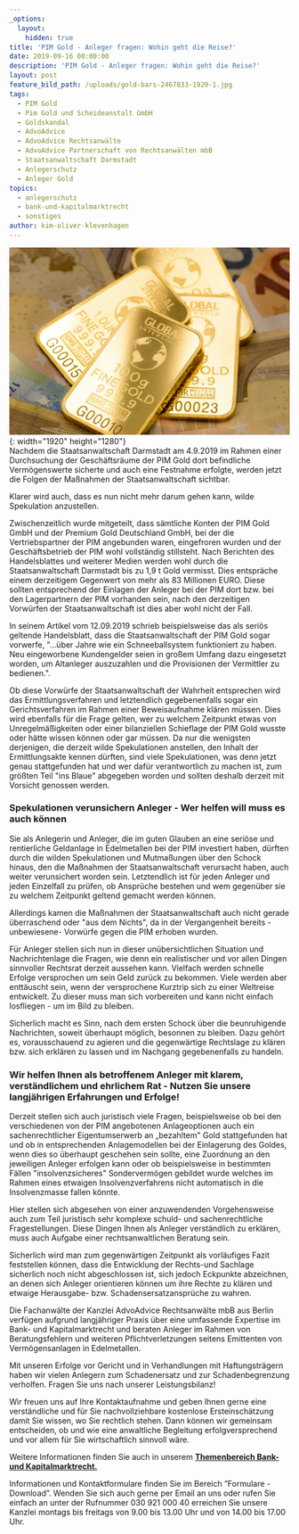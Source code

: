 ```yaml
---
_options:
  layout:
    hidden: true
title: 'PIM Gold - Anleger fragen: Wohin geht die Reise?'
date: 2019-09-16 00:00:00
description: 'PIM Gold - Anleger fragen: Wohin geht die Reise?'
layout: post
feature_bild_path: /uploads/gold-bars-2467833-1920-1.jpg
tags:
  - PIM Gold
  - Pim Gold und Scheideanstalt GmbH
  - Goldskandal
  - AdvoAdvice
  - AdvoAdvice Rechtsanwälte
  - AdvoAdvice Partnerschaft von Rechtsanwälten mbB
  - Staatsanwaltschaft Darmstadt
  - Anlegerschutz
  - Anleger Gold
topics:
  - anlegerschutz
  - bank-und-kapitalmarktrecht
  - sonstiges
author: kim-oliver-klevenhagen
---
```


![](/uploads/gold-bars-2467833-1920-2.jpg){: width="1920" height="1280"}<br>Nachdem die Staatsanwaltschaft Darmstadt am 4.9.2019 im Rahmen einer Durchsuchung der Gesch&auml;ftsr&auml;ume der PIM Gold dort befindliche Vermögenswerte sicherte und auch eine Festnahme erfolgte, werden jetzt die Folgen der Ma&szlig;nahmen der Staatsanwaltschaft sichtbar.&nbsp;

Klarer wird auch, dass es nun nicht mehr darum gehen kann, wilde Spekulation anzustellen.&nbsp;

Zwischenzeitlich wurde mitgeteilt, dass s&auml;mtliche Konten der PIM Gold GmbH und der Premium Gold Deutschland GmbH, bei der die Vertriebspartner der PIM angebunden waren, eingefroren wurden und der Gesch&auml;ftsbetrieb der PIM wohl vollst&auml;ndig stillsteht. Nach Berichten des Handelsblattes und weiterer Medien werden wohl durch die Staatsanwaltschaft Darmstadt bis zu 1,9 t Gold vermisst. Dies entspr&auml;che einem derzeitigem Gegenwert von mehr als 83 Millionen EURO. Diese sollten entsprechend der Einlagen der Anleger bei der PIM dort bzw. bei den Lagerpartnern der PIM vorhanden sein, nach den derzeitigen Vorw&uuml;rfen der Staatsanwaltschaft ist dies aber wohl nicht der Fall.

In seinem Artikel vom 12.09.2019 schrieb beispielsweise das als seriös geltende Handelsblatt, dass die Staatsanwaltschaft der PIM Gold sogar vorwerfe, "…&uuml;ber Jahre wie ein Schneeballsystem funktioniert zu haben. Neu eingeworbene Kundengelder seien in gro&szlig;em Umfang dazu eingesetzt worden, um Altanleger auszuzahlen und die Provisionen der Vermittler zu bedienen.".

Ob diese Vorw&uuml;rfe der Staatsanwaltschaft der Wahrheit entsprechen wird das Ermittlungsverfahren und letztendlich gegebenenfalls sogar ein Gerichtsverfahren im Rahmen einer Beweisaufnahme kl&auml;ren m&uuml;ssen. Dies wird ebenfalls f&uuml;r die Frage gelten, wer zu welchem Zeitpunkt etwas von Unregelm&auml;&szlig;igkeiten oder einer bilanziellen Schieflage der PIM Gold wusste oder h&auml;tte wissen können oder gar m&uuml;ssen. Da nur die wenigsten derjenigen, die derzeit wilde Spekulationen anstellen, den Inhalt der Ermittlungsakte kennen d&uuml;rften, sind viele Spekulationen, was denn jetzt genau stattgefunden hat und wer daf&uuml;r verantwortlich zu machen ist, zum grö&szlig;ten Teil "ins Blaue" abgegeben worden und sollten deshalb derzeit mit Vorsicht genossen werden.&nbsp;

### Spekulationen verunsichern Anleger&nbsp;**\- Wer helfen will muss es auch können**

Sie als Anlegerin und Anleger, die im guten Glauben an eine seriöse und rentierliche Geldanlage in Edelmetallen bei der PIM investiert haben, d&uuml;rften durch die wilden Spekulationen und Mutma&szlig;ungen &uuml;ber den Schock hinaus, den die Ma&szlig;nahmen der Staatsanwaltschaft verursacht haben, auch weiter verunsichert worden sein. Letztendlich ist f&uuml;r jeden Anleger und jeden Einzelfall zu pr&uuml;fen, ob Anspr&uuml;che bestehen und wem gegen&uuml;ber sie zu welchem Zeitpunkt geltend gemacht werden können.&nbsp;

Allerdings kamen die Ma&szlig;nahmen der Staatsanwaltschaft auch nicht gerade &uuml;berraschend oder "aus dem Nichts", da in der Vergangenheit bereits -unbewiesene- Vorw&uuml;rfe gegen die PIM erhoben wurden.

F&uuml;r Anleger stellen sich nun in dieser un&uuml;bersichtlichen Situation und Nachrichtenlage die Fragen, wie denn ein realistischer und vor allen Dingen sinnvoller Rechtsrat derzeit aussehen kann. Vielfach werden schnelle Erfolge versprochen um sein Geld zur&uuml;ck zu bekommen. Viele werden aber entt&auml;uscht sein, wenn der versprochene Kurztrip sich zu einer Weltreise entwickelt. Zu dieser muss man sich vorbereiten und kann nicht einfach losfliegen - um im Bild zu bleiben.

Sicherlich macht es Sinn, nach dem ersten Schock &uuml;ber die beunruhigende Nachrichten, soweit &uuml;berhaupt möglich, besonnen zu bleiben. Dazu gehört es, vorausschauend zu agieren und die gegenw&auml;rtige Rechtslage zu kl&auml;ren bzw. sich erkl&auml;ren zu lassen und im Nachgang gegebenenfalls zu handeln.

### Wir helfen Ihnen als betroffenem Anleger mit klarem, verst&auml;ndlichem und ehrlichem Rat - Nutzen Sie unsere langj&auml;hrigen Erfahrungen und Erfolge\!

Derzeit stellen sich auch juristisch viele Fragen, beispielsweise ob bei den verschiedenen von der PIM angebotenen Anlageoptionen auch ein sachenrechtlicher Eigentumserwerb an „bezahltem" Gold stattgefunden hat und ob in entsprechenden Anlagemodellen bei der Einlagerung des Goldes, wenn dies so &uuml;berhaupt geschehen sein sollte, eine Zuordnung an den jeweiligen Anleger erfolgen kann oder ob beispielsweise in bestimmten F&auml;llen "insolvenzsicheres" Sondervermögen gebildet wurde welches im Rahmen eines etwaigen Insolvenzverfahrens nicht automatisch in die Insolvenzmasse fallen könnte.&nbsp;

Hier stellen sich abgesehen von einer anzuwendenden Vorgehensweise auch zum Teil juristisch sehr komplexe schuld- und sachenrechtliche Fragestellungen. Diese Dingen Ihnen als Anleger verst&auml;ndlich zu erkl&auml;ren, muss auch Aufgabe einer rechtsanwaltlichen Beratung sein.

Sicherlich wird man zum gegenw&auml;rtigen Zeitpunkt als vorl&auml;ufiges Fazit feststellen können, dass die Entwicklung der Rechts-und Sachlage sicherlich noch nicht abgeschlossen ist, sich jedoch Eckpunkte abzeichnen, an denen sich Anleger orientieren können um ihre Rechte zu kl&auml;ren und etwaige Herausgabe- bzw. Schadensersatzanspr&uuml;che zu wahren.

Die Fachanw&auml;lte der Kanzlei AdvoAdvice Rechtsanw&auml;lte mbB aus Berlin verf&uuml;gen aufgrund langj&auml;hriger Praxis &uuml;ber eine umfassende Expertise im Bank- und Kapitalmarktrecht und beraten Anleger im Rahmen von Beratungsfehlern und weiteren Pflichtverletzungen seitens Emittenten von Vermögensanlagen in Edelmetallen.&nbsp;

Mit unseren Erfolge vor Gericht und in Verhandlungen mit Haftungstr&auml;gern haben wir vielen Anlegern zum Schadenersatz und zur Schadenbegrenzung verholfen. Fragen Sie uns nach unserer Leistungsbilanz\!

Wir freuen uns auf Ihre Kontaktaufnahme und geben Ihnen gerne eine verst&auml;ndliche und f&uuml;r Sie nachvollziehbare kostenlose Ersteinsch&auml;tzung damit Sie wissen, wo Sie rechtlich stehen. Dann können wir gemeinsam entscheiden, ob und wie eine anwaltliche Begleitung erfolgversprechend und vor allem f&uuml;r Sie wirtschaftlich sinnvoll w&auml;re.

Weitere Informationen finden Sie auch in unserem&nbsp;[**Themenbereich Bank- und Kapitalmarktrecht.**](https://advoadvice.de/themen/bank-und-kapitalmarktrecht/)

Informationen und Kontaktformulare finden Sie im Bereich ”Formulare - Download”. Wenden Sie sich auch gerne per Email an uns oder rufen Sie einfach an unter der Rufnummer 030 921 000 40 erreichen Sie unsere Kanzlei montags bis freitags von 9.00 bis 13.00 Uhr und von 14.00 bis 17.00 Uhr.&nbsp;